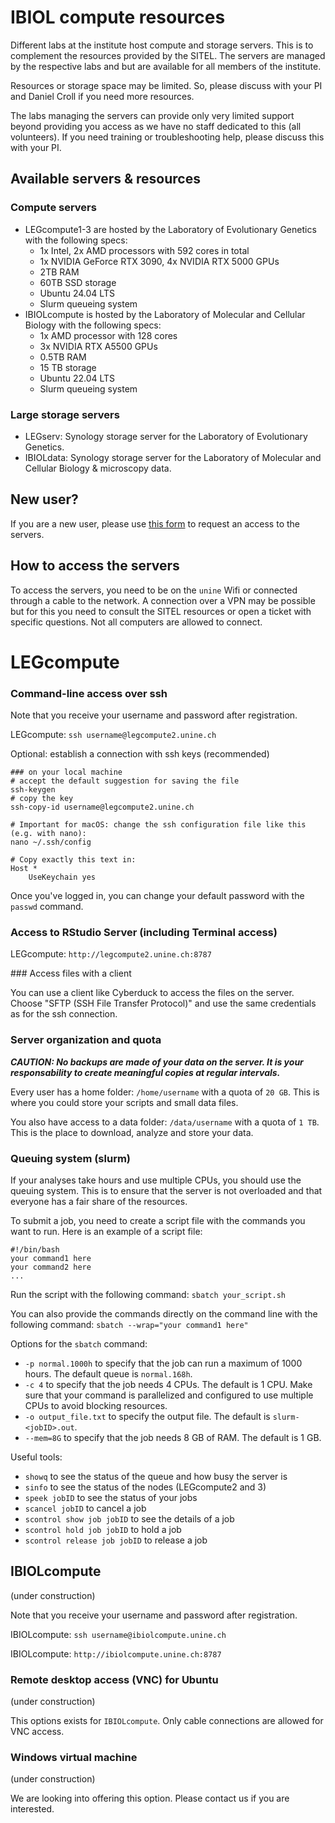 # IBIOL compute resources

Different labs at the institute host compute and storage servers. This is to complement the resources provided by the SITEL. The servers are managed by the respective labs and but are available for all members of the institute. 

Resources or storage space may be limited. So, please discuss with your PI and Daniel Croll if you need more resources.

The labs managing the servers can provide only very limited support beyond providing you access as we have no staff dedicated to this (all volunteers). If you need training or troubleshooting help, please discuss this with your PI.

## Available servers & resources

### Compute servers
- LEGcompute1-3 are hosted by the Laboratory of Evolutionary Genetics with the following specs: 
  - 1x Intel, 2x AMD processors with 592 cores in total
  - 1x NVIDIA GeForce RTX 3090, 4x NVIDIA RTX 5000 GPUs
  - 2TB RAM
  - 60TB SSD storage 
  - Ubuntu 24.04 LTS
  - Slurm queueing system
- IBIOLcompute is hosted by the Laboratory of Molecular and Cellular Biology with the following specs:
  - 1x AMD processor with 128 cores
  - 3x NVIDIA RTX A5500 GPUs
  - 0.5TB RAM
  - 15 TB storage
  - Ubuntu 22.04 LTS
  - Slurm queueing system

### Large storage servers
- LEGserv: Synology storage server for the Laboratory of Evolutionary Genetics. 
- IBIOLdata: Synology storage server for the Laboratory of Molecular and Cellular Biology & microscopy data.

## New user?

If you are a new user, please use [this form](https://forms.gle/JwfPj5VRLhjTFNf57) to request an access to the servers.

## How to access the servers

To access the servers, you need to be on the `unine` Wifi or connected through a cable to the network. A connection over a VPN may be possible but for this you need to consult the SITEL resources or open a ticket with specific questions. Not all computers are allowed to connect.

# LEGcompute

### Command-line access over ssh

Note that you receive your username and password after registration.

LEGcompute: `ssh username@legcompute2.unine.ch`

Optional: establish a connection with ssh keys (recommended)

```
### on your local machine
# accept the default suggestion for saving the file
ssh-keygen 
# copy the key
ssh-copy-id username@legcompute2.unine.ch

# Important for macOS: change the ssh configuration file like this (e.g. with nano):
nano ~/.ssh/config

# Copy exactly this text in:
Host *
    UseKeychain yes
```

Once you've logged in, you can change your default password with the `passwd` command.

### Access to RStudio Server (including Terminal access)

LEGcompute: `http://legcompute2.unine.ch:8787`

### Access files with a client

You can use a client like Cyberduck to access the files on the server. Choose "SFTP (SSH File Transfer Protocol)" and use the same credentials as for the ssh connection.

### Server organization and quota

***CAUTION: No backups are made of your data on the server. It is your responsability to create meaningful copies at regular intervals.***

Every user has a home folder: `/home/username` with a quota of `20 GB`. This is where you could store your scripts and small data files.

You also have access to a data folder: `/data/username` with a quota of `1 TB`. This is the place to download, analyze and store your data.


### Queuing system (slurm)

If your analyses take hours and use multiple CPUs, you should use the queuing system. This is to ensure that the server is not overloaded and that everyone has a fair share of the resources.

To submit a job, you need to create a script file with the commands you want to run. Here is an example of a script file:

```
#!/bin/bash
your command1 here
your command2 here
...
```

Run the script with the following command: `sbatch your_script.sh`

You can also provide the commands directly on the command line with the following command: `sbatch --wrap="your command1 here"`

Options for the `sbatch` command:
- `-p normal.1000h` to specify that the job can run a maximum of 1000 hours. The default queue is `normal.168h`.
- `-c 4` to specify that the job needs 4 CPUs. The default is 1 CPU. Make sure that your command is parallelized and configured to use multiple CPUs to avoid blocking resources.
- `-o output_file.txt` to specify the output file. The default is `slurm-<jobID>.out`.
- `--mem=8G` to specify that the job needs 8 GB of RAM. The default is 1 GB.

Useful tools:
- `showq` to see the status of the queue and how busy the server is
- `sinfo` to see the status of the nodes (LEGcompute2 and 3)
- `speek jobID` to see the status of your jobs
- `scancel jobID` to cancel a job
- `scontrol show job jobID` to see the details of a job
- `scontrol hold job jobID` to hold a job
- `scontrol release job jobID` to release a job


## IBIOLcompute

(under construction)

Note that you receive your username and password after registration.

IBIOLcompute: `ssh username@ibiolcompute.unine.ch`

IBIOLcompute: `http://ibiolcompute.unine.ch:8787`

### Remote desktop access (VNC) for Ubuntu

(under construction)

This options exists for `IBIOLcompute`. Only cable connections are allowed for VNC access.

### Windows virtual machine

(under construction)

We are looking into offering this option. Please contact us if you are interested.
